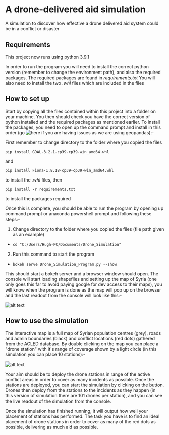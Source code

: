 # A drone-delivered aid simulation
A simulation to discover how effective a drone delivered aid system could be in a conflict or disaster
## Requirements
This project now runs using python 3.9.1

In order to run the program you will need to install the correct python version (remember to change the environment path), and also the required packages.
The required packages are found in *requirements.txt* You will also need to install the two *.whl* files which are included in the files

## How to set up
Start by copying all the files contained within this project into a folder on your machine. You then should check you have the correct version of python installed and the required packages as mentioned earlier. To install the packages, you need to open up the command prompt and install in this order (go ![here](https://geoffboeing.com/2014/09/using-geopandas-windows/) if you are having issues as we are using geopandas):-

First remember to change directory to the folder where you copied the files

```pip install GDAL-3.2.1-cp39-cp39-win_amd64.whl```

and

```pip install Fiona-1.8.18-cp39-cp39-win_amd64.whl```

to install the *.whl* files, then

```pip install -r requirements.txt```

to install the packages required


Once this is complete, you should be able to run the program by opening up command prompt or anaconda powershell prompt and following these steps:-

1. Change directory to the folder where you copied the files (file path given as an example)
* ```cd "C:/Users/Hugh-PC/Documents/Drone_Simulation"```
2. Run this command to start the program
* ```bokeh serve Drone_Simulation_Program.py --show```

This should start a bokeh server and a browser window should open. The console will start loading shapefiles and setting up the map of Syria
(one only goes this far to avoid paying google for dev access to their maps), you will know when the program is done as the map will pop up on 
the browser and the last readout from the console will look like this:-

![alt text](https://i.imgur.com/sA2SF8r.png)

## How to use the simulation
The interactive map is a full map of Syrian population centres (grey), roads and admin boundaries (black) and conflict locations (red dots) gathered from the ACLED database. 
By double clicking on the map you can place a "drone station" with it's range of coverage shown by a light circle (in this simulation you can place 10 stations):-

![alt text](https://i.imgur.com/x3OidzP.png)

Your aim should be to deploy the drone stations in range of the active conflict areas in order to cover as many incidents as possible. Once the stations are deployed, you can start the simulation by clicking on the button.
Drones then deploy from the stations to the incidents as they happen (in this version of simulation there are 101 drones per station), and you can see the live readout of the simulation from the console. 

Once the simulation has finished running, it will output how well your placement of stations has performed.
The task you have is to find an ideal placement of drone stations in order to cover as many of the red dots as possible, delivering as much aid as possible.
